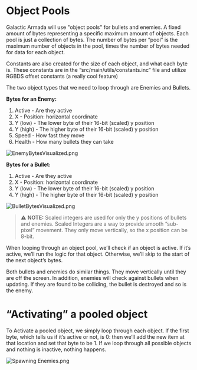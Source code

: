 # Object Pools

Galactic Armada will use "object pools" for bullets and enemies. A fixed amount of bytes representing a specific maximum amount of objects. Each pool is just a collection of bytes. The number of bytes per “pool” is the maximum number of objects in the pool, times the number of bytes needed for data for each object.

Constants are also created for the size of each object, and what each byte is. These constants are in the “src/main/utils/constants.inc” file and utilize RGBDS offset constants (a really cool feature)


The two object types that we need to loop through are Enemies and Bullets.

**Bytes for an Enemy:**

1. Active - Are they active
2. X - Position: horizontal coordinate
3. Y (low) - The lower byte of their 16-bit (scaled) y position
4. Y (high) - The higher byte of their 16-bit (scaled) y position
5. Speed - How fast they move
6. Health - How many bullets they can take


![EnemyBytesVisualized.png](../assets/part3/img/EnemyBytesVisualized.png)

**Bytes for a Bullet:**

1. Active - Are they active
2. X - Position: horizontal coordinate
3. Y (low) - The lower byte of their 16-bit (scaled) y position
4. Y (high) - The higher byte of their 16-bit (scaled) y position


![BulletBytesVisualized.png](../assets/part3/img/BulletBytesVisualized.png)

> ⚠️ **NOTE:** Scaled integers are used for only the y positions of bullets and enemies. Scaled Integers are a way to provide smooth “sub-pixel” movement. They only move vertically, so the x position can be 8-bit.

When looping through an object pool, we’ll check if an object is active. If it’s active, we’ll run the logic for that object. Otherwise, we’ll skip to the start of the next object’s bytes. 

Both bullets and enemies do similar things. They move vertically until they are off the screen. In addition, enemies will check against bullets when updating. If they are found to be colliding, the bullet is destroyed and so is the enemy.

# “Activating” a pooled object

To Activate a pooled object, we simply loop through each object. If the first byte, which tells us if it’s active or not, is 0: then we’ll add the new item at that location and set that byte to be 1. If we loop through all possible objects and nothing is inactive, nothing happens.

![Spawning Enemies.png](../assets/part3/img/Spawning_Enemies.png)
